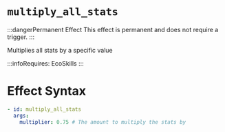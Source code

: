 # `multiply_all_stats`
:::dangerPermanent Effect
This effect is permanent and does not require a trigger.
:::

Multiplies all stats by a specific value

:::infoRequires:
EcoSkills
:::
# Effect Syntax
```yaml
- id: multiply_all_stats
  args:
    multiplier: 0.75 # The amount to multiply the stats by
```
